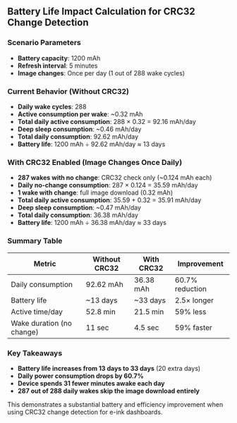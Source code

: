 ## Battery Life Impact Calculation for CRC32 Change Detection

### Scenario Parameters
- **Battery capacity**: 1200 mAh
- **Refresh interval**: 5 minutes
- **Image changes**: Once per day (1 out of 288 wake cycles)

### Current Behavior (Without CRC32)
- **Daily wake cycles**: 288
- **Active consumption per wake**: ~0.32 mAh
- **Total daily active consumption**: 288 × 0.32 = 92.16 mAh/day
- **Deep sleep consumption**: ~0.46 mAh/day
- **Total daily consumption**: 92.62 mAh/day
- **Battery life**: 1200 mAh ÷ 92.62 mAh/day ≈ 13 days

### With CRC32 Enabled (Image Changes Once Daily)
- **287 wakes with no change**: CRC32 check only (~0.124 mAh each)
- **Daily no-change consumption**: 287 × 0.124 = 35.59 mAh/day
- **1 wake with change**: full image download (0.32 mAh)
- **Total daily active consumption**: 35.59 + 0.32 = 35.91 mAh/day
- **Deep sleep consumption**: ~0.47 mAh/day
- **Total daily consumption**: 36.38 mAh/day
- **Battery life**: 1200 mAh ÷ 36.38 mAh/day ≈ 33 days

### Summary Table
| Metric | Without CRC32 | With CRC32 | Improvement |
|--------|---------------|------------|-------------|
| Daily consumption | 92.62 mAh | 36.38 mAh | 60.7% reduction |
| Battery life | ~13 days | ~33 days | 2.5× longer |
| Active time/day | 52.8 min | 21.5 min | 59% less |
| Wake duration (no change) | 11 sec | 4.5 sec | 59% faster |

### Key Takeaways
- **Battery life increases from 13 days to 33 days** (20 extra days)
- **Daily power consumption drops by 60.7%**
- **Device spends 31 fewer minutes awake each day**
- **287 out of 288 daily wakes skip the image download entirely**

This demonstrates a substantial battery and efficiency improvement when using CRC32 change detection for e-ink dashboards.